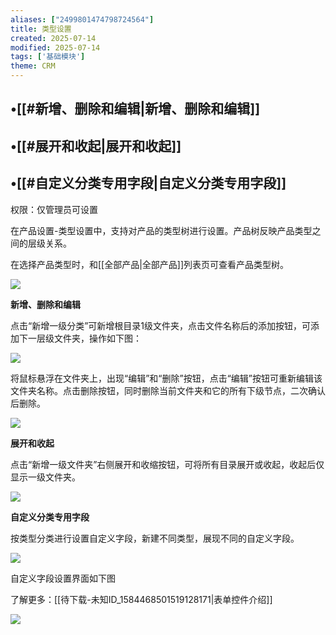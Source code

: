 ```yaml
---
aliases: ["2499801474798724564"]
title: 类型设置
created: 2025-07-14
modified: 2025-07-14
tags: ['基础模块']
theme: CRM
---
```


## •[[#新增、删除和编辑|新增、删除和编辑]]

## •[[#展开和收起|展开和收起]]

## •[[#自定义分类专用字段|自定义分类专用字段]]

权限：仅管理员可设置

在产品设置-类型设置中，支持对产品的类型树进行设置。产品树反映产品类型之间的层级关系。

在选择产品类型时，和[[全部产品|全部产品]]列表页可查看产品类型树。

![](220d7298b2cfa3197e5b8b3e81d40c0f.jpg)

**新增、删除和编辑**

点击“新增一级分类”可新增根目录1级文件夹，点击文件名称后的添加按钮，可添加下一层级文件夹，操作如下图：

![](dce2c1f9aa239125fcf61d1c2344277d.jpg)

将鼠标悬浮在文件夹上，出现“编辑”和“删除”按钮，点击“编辑”按钮可重新编辑该文件夹名称。点击删除按钮，同时删除当前文件夹和它的所有下级节点，二次确认后删除。

![](6ecd45bdd39141fb510b0eac8bf4c84c.jpg)

**展开和收起**

点击“新增一级文件夹”右侧展开和收缩按钮，可将所有目录展开或收起，收起后仅显示一级文件夹。

![](62ea6e79f10e98c5cdc61d8fed053a59.jpg)

**自定义分类专用字段**

按类型分类进行设置自定义字段，新建不同类型，展现不同的自定义字段。

**![](0b32bd8e1511ee19fe283855d25d75a6.jpg)**

自定义字段设置界面如下图

了解更多：[[待下载-未知ID_1584468501519128171|表单控件介绍]]

![](b66917a0ee4033ffc502bd8ba374b30f.jpg)